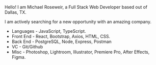 Hello! I am Michael Roseweir, a Full Stack Web Developer based out of Dallas, TX.

I am actively searching for a new opportunity with an amazing company.

<ul>
  <li>Languages - JavaScript, TypeScript.</li>
  <li>Front End - React, Bootstrap, Axios, HTML, CSS.</li>
  <li>Back End - PostgreSQL, Node, Express, Postman</li>
  <li>VC - Git/Github</li>
  <li>Misc - Photoshop, Lightroom, Illustrator, Premiere Pro, After Effects, Figma. </li>
</ul>
